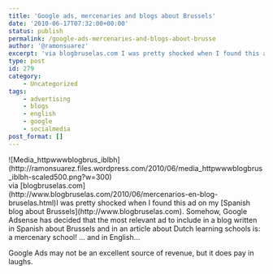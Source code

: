 ```yaml
---
title: 'Google ads, mercenaries and blogs about Brussels'
date: '2010-06-17T07:32:00+00:00'
status: publish
permalink: /google-ads-mercenaries-and-blogs-about-brusse
author: '@ramonsuarez'
excerpt: 'via blogbruselas.com I was pretty shocked when I found this ad on my Spanish blog about Brussels. Somehow, Google Adsense has decided that the most relevant ad to include in a blog written in Spanish about Brussels and in an article about Dutch le...'
type: post
id: 279
category:
    - Uncategorized
tags:
    - advertising
    - blogs
    - english
    - google
    - socialmedia
post_format: []
---
```

<div class="p_embed p_image_embed">![Media_httpwwwblogbrus_iblbh](http://ramonsuarez.files.wordpress.com/2010/06/media_httpwwwblogbrus_iblbh-scaled500.png?w=300)</div>via [blogbruselas.com](http://www.blogbruselas.com/2010/06/mercenarios-en-blog-bruselas.html)</div>I was pretty shocked when I found this ad on my [Spanish blog about Brussels](http://www.blogbruselas.com). Somehow, Google Adsense has decided that the most relevant ad to include in a blog written in Spanish about Brussels and in an article about Dutch learning schools is: a mercenary school! … and in English…

Google Ads may not be an excellent source of revenue, but it does pay in laughs.

</div>